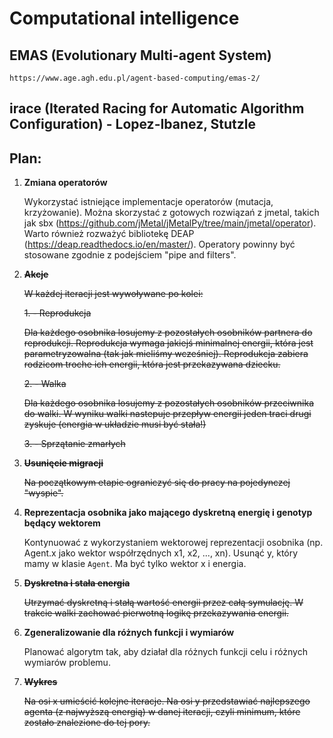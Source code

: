 # Computational intelligence

## EMAS (Evolutionary Multi-agent System)

    https://www.age.agh.edu.pl/agent-based-computing/emas-2/

## irace (Iterated Racing for Automatic Algorithm Configuration) - Lopez-Ibanez, Stutzle

## Plan:

1. **Zmiana operatorów**

    Wykorzystać istniejące implementacje operatorów (mutacja, krzyżowanie).
    Można skorzystać z gotowych rozwiązań z jmetal, takich jak sbx (https://github.com/jMetal/jMetalPy/tree/main/jmetal/operator).
    Warto również rozważyć bibliotekę DEAP (https://deap.readthedocs.io/en/master/).
    Operatory powinny być stosowane zgodnie z podejściem "pipe and filters".

2. ~~**Akcje**~~

    ~~W każdej iteracji jest wywoływane po kolei:~~

   ~~1. - Reprodukcja~~ 
   
    ~~Dla każdego osobnika losujemy z pozostałych osobników partnera do reprodukcji.
     Reprodukcja wymaga jakiejś minimalnej energii, która jest parametryzowalna (tak jak mieliśmy wcześniej).
     Reprodukcja zabiera rodzicom troche ich energii, która jest przekazywana dziecku.~~

   ~~2. - Walka~~
   
     ~~Dla każdego osobnika losujemy z pozostałych osobników przeciwnika do walki.
     W wyniku walki nastepuje przepływ energii jeden traci drugi zyskuje (energia w układzie musi być stała!)~~

   ~~3. - Sprzątanie zmarłych~~
    
3. ~~**Usunięcie migracji**~~

    ~~Na początkowym etapie ograniczyć się do pracy na pojedynczej "wyspie".~~

4. **Reprezentacja osobnika jako mającego dyskretną energię i genotyp będący wektorem**

    Kontynuować z wykorzystaniem wektorowej reprezentacji osobnika (np. Agent.x jako wektor współrzędnych x1, x2, ..., xn). Usunąć y, który mamy w klasie `Agent`. Ma być tylko wektor x i energia.

5. ~~**Dyskretna i stała energia**~~

    ~~Utrzymać dyskretną i stałą wartość energii przez całą symulację.
    W trakcie walki zachować pierwotną logikę przekazywania energii.~~

6. **Zgeneralizowanie dla różnych funkcji i wymiarów**

    Planować algorytm tak, aby działał dla różnych funkcji celu i różnych wymiarów problemu.

7. ~~**Wykres**~~

    ~~Na osi x umieścić kolejne iteracje.
    Na osi y przedstawiać najlepszego agenta (z najwyższą energią) w danej iteracji, czyli minimum, które zostało znalezione do tej pory.~~
